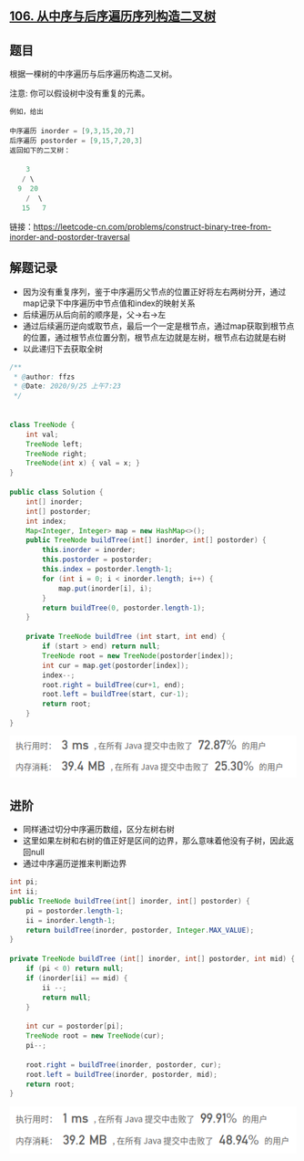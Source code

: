 ## [106. 从中序与后序遍历序列构造二叉树](https://leetcode-cn.com/problems/construct-binary-tree-from-inorder-and-postorder-traversal/)

## 题目

根据一棵树的中序遍历与后序遍历构造二叉树。

注意:
你可以假设树中没有重复的元素。

```java
例如，给出

中序遍历 inorder = [9,3,15,20,7]
后序遍历 postorder = [9,15,7,20,3]
返回如下的二叉树：

    3
   / \
  9  20
    /  \
   15   7
```


链接：https://leetcode-cn.com/problems/construct-binary-tree-from-inorder-and-postorder-traversal

## 解题记录

+ 因为没有重复序列，鉴于中序遍历父节点的位置正好将左右两树分开，通过map记录下中序遍历中节点值和index的映射关系
+ 后续遍历从后向前的顺序是，父->右->左
+ 通过后续遍历逆向或取节点，最后一个一定是根节点，通过map获取到根节点的位置，通过根节点位置分割，根节点左边就是左树，根节点右边就是右树
+ 以此递归下去获取全树

```java
/**
 * @author: ffzs
 * @Date: 2020/9/25 上午7:23
 */


class TreeNode {
    int val;
    TreeNode left;
    TreeNode right;
    TreeNode(int x) { val = x; }
}

public class Solution {
    int[] inorder;
    int[] postorder;
    int index;
    Map<Integer, Integer> map = new HashMap<>();
    public TreeNode buildTree(int[] inorder, int[] postorder) {
        this.inorder = inorder;
        this.postorder = postorder;
        this.index = postorder.length-1;
        for (int i = 0; i < inorder.length; i++) {
            map.put(inorder[i], i);
        }
        return buildTree(0, postorder.length-1);
    }

    private TreeNode buildTree (int start, int end) {
        if (start > end) return null;
        TreeNode root = new TreeNode(postorder[index]);
        int cur = map.get(postorder[index]);
        index--;
        root.right = buildTree(cur+1, end);
        root.left = buildTree(start, cur-1);
        return root;
    }
}
```

![image-20200925074949981](README.assets/image-20200925074949981.png)

## 进阶

+ 同样通过切分中序遍历数组，区分左树右树
+ 这里如果左树和右树的值正好是区间的边界，那么意味着他没有子树，因此返回null
+ 通过中序遍历逆推来判断边界

```java
int pi;
int ii;
public TreeNode buildTree(int[] inorder, int[] postorder) {
    pi = postorder.length-1;
    ii = inorder.length-1;
    return buildTree(inorder, postorder, Integer.MAX_VALUE);
}

private TreeNode buildTree (int[] inorder, int[] postorder, int mid) {
    if (pi < 0) return null;
    if (inorder[ii] == mid) {
        ii --;
        return null;
    }

    int cur = postorder[pi];
    TreeNode root = new TreeNode(cur);
    pi--;

    root.right = buildTree(inorder, postorder, cur);
    root.left = buildTree(inorder, postorder, mid);
    return root;
}
```

![image-20200925082232036](README.assets/image-20200925082232036.png)